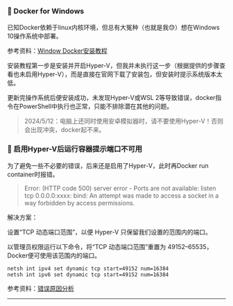 # 

### 🚁 Docker for Windows

已知Docker依赖于linux内核环境，但总有大冤种（也就是我😓）想在Windows 10操作系统中部署。

参考资料：[Window Docker安装教程](https://www.runoob.com/docker/windows-docker-install.html)

安装教程第一步是安装并开启Hyper-V，但我并未执行这一步（根据提供的步骤查看也未启用Hyper-V），而是直接在官网下载了安装包，但安装时提示系统版本太低。

更新完操作系统后便安装成功，未发现Hyper-V或WSL 2等导致错误，docker指令在PowerShell中执行也正常，只能不排除潜在其他的问题。

>  2024/5/12：电脑上还同时使用安卓模拟器时，请不要使用Hyper-V！否则会出现冲突，docker起不来。

### 🚁 启用Hyper-V后运行容器提示端口不可用

为了避免一些不必要的错误，后来还是启用了Hyper-V，此时再Docker run container时报错。
>  Error: (HTTP code 500) server error - Ports are not available: listen tcp 0.0.0.0:xxxx: bind: An attempt was made to access a socket in a way forbidden by access permissions.

解决方案：

设置“TCP 动态端口范围”，以便 Hyper-V 只保留我们设置的范围内的端口。

以管理员权限运行以下命令，将“TCP 动态端口范围”重置为 49152–65535，Docker便可使用该范围内的端口。

```commandline
netsh int ipv4 set dynamic tcp start=49152 num=16384
netsh int ipv6 set dynamic tcp start=49152 num=16384
```

参考资料：[错误原因分析](https://cloud.tencent.com/developer/article/2168217)

---

